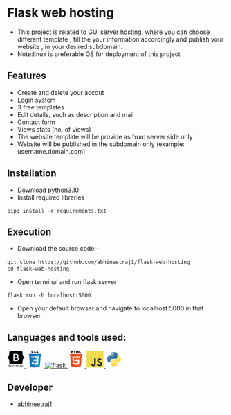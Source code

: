 # Flask web hosting
* This project is related to GUI server hosting, where you can choose different template , fill the your information accordingly and publish your website , in your desired subdomain.
* Note:linux is preferable OS for deployment of this project

## Features
*	Create and delete your accout
*	Login system
*	3 free templates
*	Edit details, such as description and mail
*	Contact form
*	Views stats (no. of views)
*	The website template will be provide as from server side only
*	Website will be published in the subdomain only (example: username.domain.com)

## Installation
*	Download python3.10
*	Install required libraries
```
pip3 install -r requirements.txt
```
## Execution
*	Download the source code:-
```
git clone https://github.com/abhineetraj1/flask-web-hosting
cd flask-web-hosting
```
*	Open terminal and run flask server
```
flask run -h localhost:5000
```
*	Open your default browser and navigate to localhost:5000 in that browser

## Languages and tools used:
<p align="left"> <a href="https://getbootstrap.com" target="_blank" rel="noreferrer"> <img src="https://raw.githubusercontent.com/devicons/devicon/master/icons/bootstrap/bootstrap-plain-wordmark.svg" alt="bootstrap" width="40" height="40"/> </a> <a href="https://www.w3schools.com/css/" target="_blank" rel="noreferrer"> <img src="https://raw.githubusercontent.com/devicons/devicon/master/icons/css3/css3-original-wordmark.svg" alt="css3" width="40" height="40"/> </a> <a href="https://flask.palletsprojects.com/" target="_blank" rel="noreferrer"> <img src="https://www.vectorlogo.zone/logos/pocoo_flask/pocoo_flask-icon.svg" alt="flask" width="40" height="40"/> </a> <a href="https://www.w3.org/html/" target="_blank" rel="noreferrer"> <img src="https://raw.githubusercontent.com/devicons/devicon/master/icons/html5/html5-original-wordmark.svg" alt="html5" width="40" height="40"/> </a> <a href="https://developer.mozilla.org/en-US/docs/Web/JavaScript" target="_blank" rel="noreferrer"> <img src="https://raw.githubusercontent.com/devicons/devicon/master/icons/javascript/javascript-original.svg" alt="javascript" width="40" height="40"/> </a> <a href="https://www.python.org" target="_blank" rel="noreferrer"> <img src="https://raw.githubusercontent.com/devicons/devicon/master/icons/python/python-original.svg" alt="python" width="40" height="40"/> </a> </p>

## Developer
*	[abhineetraj1](http://github.com/abhineetraj1)
